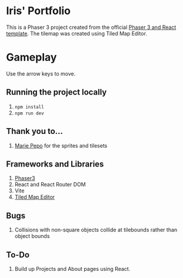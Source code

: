 # Iris' Portfolio
This is a Phaser 3 project created from the official [Phaser 3 and React template](https://phaser.io/news/2024/02/official-phaser-3-and-react-template). The tilemap was created using Tiled Map Editor.

# Gameplay
Use the arrow keys to move.

## Running the project locally
1. `npm install`
2. `npm run dev`

## Thank you to...
1. [Marie Pepo](https://www.fiverr.com/nekanos?source=order_page_user_message_link) for the sprites and tilesets

## Frameworks and Libraries
1. [Phaser3](https://phaser.io)
2. React and React Router DOM
3. Vite
4. [Tiled Map Editor](https://www.mapeditor.org)

## Bugs
1. Collisions with non-square objects collide at tilebounds rather than object bounds

## To-Do
1. Build up Projects and About pages using React.
